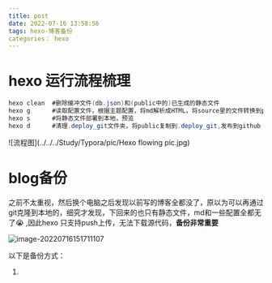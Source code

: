 ```yaml
---
title: post
date: 2022-07-16 13:58:56
tags: hexo-博客备份
categories： hexo
---
```


# hexo 运行流程梳理

```java
hexo clean  #删除缓冲文件(db.json)和(public中的)已生成的静态文件
hexo g      #读取配置文件，根据主题配置，将md解析成HTML，将source里的文件转换到public文件夹
hexo s 		#将静态文件部署到本地，预览
hexo d 		#清理.deploy_git文件夹，将public复制到.deploy_git,发布到github
```

![流程图](../../../Study/Typora/pic/Hexo flowing pic.jpg)

# blog备份

之前不太重视，然后换个电脑之后发现以前写的博客全都没了，原以为可以再通过git克隆到本地的，细究才发现，下回来的也只有静态文件，md和一些配置全都无了:sob: ,因此hexo 只支持push上传，无法下载源代码，**备份非常重要**

![image-20220716151711107](../../../Study/Typora/pic/image-20220716151711107.png)

以下是备份方式：

1. 
